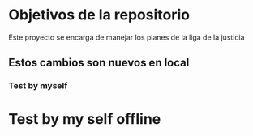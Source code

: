 # Objetivos de la repositorio

Este proyecto se encarga de manejar los planes de la liga de la justicia

## Estos cambios son nuevos en local

### Test by myself
# Test by my self offline
